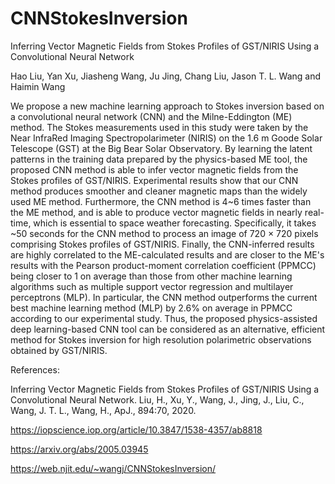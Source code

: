 # CNNStokesInversion

Inferring Vector Magnetic Fields from Stokes Profiles of GST/NIRIS Using a Convolutional Neural Network

Hao Liu, Yan Xu, Jiasheng Wang, Ju Jing, Chang Liu, Jason T. L. Wang and Haimin Wang

We propose a new machine learning approach to Stokes inversion based on a convolutional neural network (CNN) 
and the Milne-Eddington (ME) method. 
The Stokes measurements used in this study were taken by the Near InfraRed Imaging Spectropolarimeter (NIRIS) 
on the 1.6 m Goode Solar Telescope (GST) at the Big Bear Solar Observatory. 
By learning the latent patterns in the training data prepared by the physics-based ME tool, 
the proposed CNN method is able to infer vector magnetic fields from the Stokes profiles of GST/NIRIS. 
Experimental results show that our CNN method produces smoother and cleaner magnetic maps than the widely used ME method. 
Furthermore, the CNN method is 4~6 times faster than the ME method, 
and is able to produce vector magnetic fields in nearly real-time, 
which is essential to space weather forecasting. 
Specifically, it takes ~50 seconds for the CNN method to process an image of 720 × 720 pixels 
comprising Stokes profiles of GST/NIRIS. 
Finally, the CNN-inferred results are highly correlated to the ME-calculated results 
and are closer to the ME's results with the Pearson product-moment correlation coefficient (PPMCC) 
being closer to 1 on average than those from other machine learning algorithms 
such as multiple support vector regression and multilayer perceptrons (MLP). 
In particular, the CNN method outperforms the current best machine learning method (MLP) 
by 2.6% on average in PPMCC according to our experimental study. 
Thus, the proposed physics-assisted deep learning-based CNN tool can be considered as an alternative, 
efficient method for Stokes inversion for high resolution polarimetric observations obtained by GST/NIRIS.

References:

Inferring Vector Magnetic Fields from Stokes Profiles of GST/NIRIS Using a Convolutional Neural Network. 
Liu, H., Xu, Y., Wang, J., Jing, J., Liu, C., Wang, J. T. L., Wang, H., ApJ., 894:70, 2020.

<a href="https://iopscience.iop.org/article/10.3847/1538-4357/ab8818" target="_blank">https://iopscience.iop.org/article/10.3847/1538-4357/ab8818</a>


<a href="https://arxiv.org/abs/2005.03945" target="_blank">https://arxiv.org/abs/2005.03945</a>


<a href="https://web.njit.edu/~wangj/CNNStokesInversion/" target="_blank">https://web.njit.edu/~wangj/CNNStokesInversion/</a>

